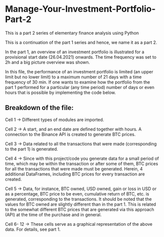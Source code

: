 # Manage-Your-Investment-Portfolio-Part-2
This is a part 2 series of elementary finance analysis using Python 

This is a continuation of the part 1 series and hence, we name it as a part 2.

In the part 1, an overview of an investment portfolio is illustrated for a provisional start date (26.04.2021) onwards. The time frequency was set to 2h and a big picture overview was shown. 

In this file, the performance of an investment portfolio is limited (an upper limit but no lower limit) to a maximum number of 21 days with a time frequency of 30 min. If one wants to examine how the portfolio from the part 1 performed for a particular (any time period) number of days or even hours that is possible by implementing the code below.

## Breakdown of the file:

Cell 1 → Different types of modules are imported.

Cell 2 → A start, and an end date are defined together with hours. A connection to the Binance API is created to generate BTC prices.

Cell 3 → Data related to all the transactions that were made (corresponding to the part 1) is generated. 

Cell 4 → Since with this project/code you generate data for a small period of time, which may be within the transaction or after some of them, BTC prices for all the transactions that were made must be generated. Herein, 4 additional DataFrames, including BTC prices for every transaction are created. 

Cell 5 → Data, for instance, BTC owned, USD owned, gain or loss in USD or as a percentage, BTC price to be even, cumulative return of BTC, etc. is generated, corresponding to the transactions. It should be noted that the values for BTC owned are slightly different than in the part 1. This is related to the somewhat different BTC prices that are generated via this approach (API) at the time of the purchase and in general.

Cell 6- 12 → These cells serve as a graphical representation of the above data. For details, see part 1. 
